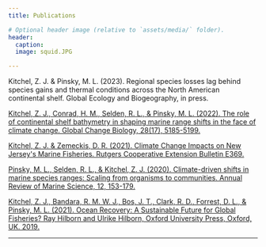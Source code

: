 ```yaml
---
title: Publications

# Optional header image (relative to `assets/media/` folder).
header:
  caption: 
  image: squid.JPG

---
```

Kitchel, Z. J. & Pinsky, M. L. (2023). Regional species losses lag behind species gains and thermal conditions across the North American continental shelf. Global Ecology and Biogeography, in press.

[Kitchel, Z. J., Conrad, H. M., Selden, R. L., & Pinsky, M. L. (2022). The role of continental shelf bathymetry in shaping marine range shifts in the face of climate change. Global Change Biology, 28(17), 5185-5199.](https://onlinelibrary.wiley.com/doi/full/10.1111/gcb.16276)

[Kitchel, Z. J. & Zemeckis, D. R. (2021). Climate Change Impacts on New Jersey's Marine Fisheries. Rutgers Cooperative Extension Bulletin E369.](https://njaes.rutgers.edu/e369/)

[Pinsky, M. L., Selden, R. L., & Kitchel, Z. J. (2020). Climate-driven shifts in marine species ranges: Scaling from organisms to communities. Annual Review of Marine Science, 12, 153-179.](https://www.annualreviews.org/doi/abs/10.1146/annurev-marine-010419-010916)

[Kitchel, Z. J., Bandara, R. M. W. J., Bos, J. T., Clark, R. D., Forrest, D. L., & Pinsky, M. L. (2021). Ocean Recovery: A Sustainable Future for Global Fisheries? Ray Hilborn and Ulrike Hilborn, Oxford University Press, Oxford, UK. 2019.](https://global.oup.com/academic/product/ocean-recovery-9780198839767)

---
